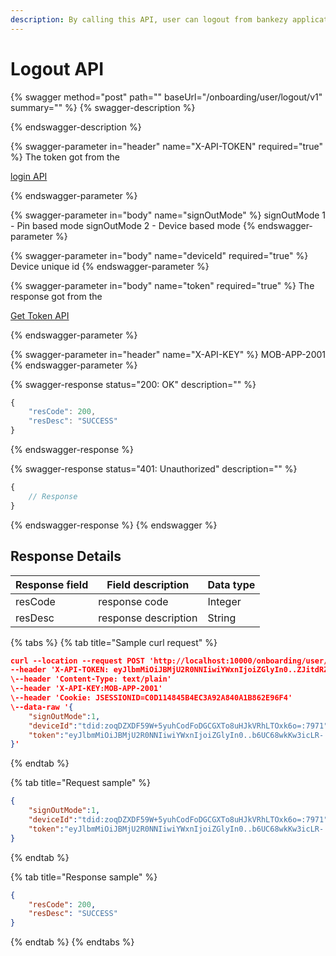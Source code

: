```yaml
---
description: By calling this API, user can logout from bankezy application.
---
```


# Logout API



{% swagger method="post" path="" baseUrl="<domain>/onboarding/user/logout/v1" summary="" %}
{% swagger-description %}

{% endswagger-description %}

{% swagger-parameter in="header" name="X-API-TOKEN" required="true" %}
The token got from the 

[login API](login-api.md)


{% endswagger-parameter %}

{% swagger-parameter in="body" name="signOutMode" %}
signOutMode 1 - Pin based mode signOutMode 2 - Device based mode
{% endswagger-parameter %}

{% swagger-parameter in="body" name="deviceId" required="true" %}
Device unique id
{% endswagger-parameter %}

{% swagger-parameter in="body" name="token" required="true" %}
The response got from the 

[Get Token API](../../../../../../../../market-place/api-specification/version-1/get-token-api.md)


{% endswagger-parameter %}

{% swagger-parameter in="header" name="X-API-KEY" %}
MOB-APP-2001
{% endswagger-parameter %}

{% swagger-response status="200: OK" description="" %}
```javascript
{
    "resCode": 200,
    "resDesc": "SUCCESS"
}
```
{% endswagger-response %}

{% swagger-response status="401: Unauthorized" description="" %}
```javascript
{
    // Response
}
```
{% endswagger-response %}
{% endswagger %}

## Response Details

| Response field | Field description    | Data type |
| -------------- | -------------------- | --------- |
| resCode        | response code        | Integer   |
| resDesc        | response description | String    |

{% tabs %}
{% tab title="Sample curl request" %}
```json
curl --location --request POST 'http://localhost:10000/onboarding/user/logout/v1' \
--header 'X-API-TOKEN: eyJlbmMiOiJBMjU2R0NNIiwiYWxnIjoiZGlyIn0..ZJitdRZXJMeJkxFz.PuV48dCHwNI8gt0u1p7wVo8MiLNgyC5BfCkz7Qvpn2NNzXHEgVsfhd4AAHyCq0-FpMHBd5_kR2yZw-fZ-ZQHIqgT-PUOy4H9w1OBDuw0jWfcRtPnT8BNV1bDO7OvVKBplVksyifTLIYX5zFu4HfmHXygEBvv11sL8WUVHyTH8QgLMHLu2qT7l0UBTGHD8pgcZeZAQFdEXPpkglbRVdOedUda7Am1-NSvPLch5s1vyxRNrlR--8xzlfE5munVeYp8ln6L1A.foUnrZNCjNqEcoA_6u9SOw'
\--header 'Content-Type: text/plain'
\--header 'X-API-KEY:MOB-APP-2001'
\--header 'Cookie: JSESSIONID=C0D114845B4EC3A92A840A1B862E96F4'
\--data-raw '{
    "signOutMode":1,
    "deviceId":"tdid:zoqDZXDF59W+5yuhCodFoDGCGXTo8uHJkVRhLTOxk6o=:7971",
    "token":"eyJlbmMiOiJBMjU2R0NNIiwiYWxnIjoiZGlyIn0..b6UC68wkKw3icLR-.8xVJwyqcg-gbagibGl30a-6bcScmGJTYAJbnKt1uqA8n7EYgBYESRB9VDQrqX8p2jJkNidI12XyRf5X033UtyVZ7pWqxN7pdud6ZVf0ZAuh_hTL2Jk7kham1qDM11l2gtRhn0IA34h6NMYMvKZG0Aju0NkIwzcQApY82T689SoYlAIPWJRk3JoLBX0H_LzP_1FvFgKCtebXitQu_3LibG-1orKvhTWTddRARk4dAJSV0xYoF_t6cQ8xMWszyEIhblXV5JQ.aT0zUbt6al4aymQydmLQSQ"
}'
```
{% endtab %}

{% tab title="Request sample" %}
```json
{
    "signOutMode":1,
    "deviceId":"tdid:zoqDZXDF59W+5yuhCodFoDGCGXTo8uHJkVRhLTOxk6o=:7971",
    "token":"eyJlbmMiOiJBMjU2R0NNIiwiYWxnIjoiZGlyIn0..b6UC68wkKw3icLR-.8xVJwyqcg-gbagibGl30a-6bcScmGJTYAJbnKt1uqA8n7EYgBYESRB9VDQrqX8p2jJkNidI12XyRf5X033UtyVZ7pWqxN7pdud6ZVf0ZAuh_hTL2Jk7kham1qDM11l2gtRhn0IA34h6NMYMvKZG0Aju0NkIwzcQApY82T689SoYlAIPWJRk3JoLBX0H_LzP_1FvFgKCtebXitQu_3LibG-1orKvhTWTddRARk4dAJSV0xYoF_t6cQ8xMWszyEIhblXV5JQ.aT0zUbt6al4aymQydmLQSQ"
}
```
{% endtab %}

{% tab title="Response sample" %}
```json
{
    "resCode": 200,
    "resDesc": "SUCCESS"
}
```
{% endtab %}
{% endtabs %}
